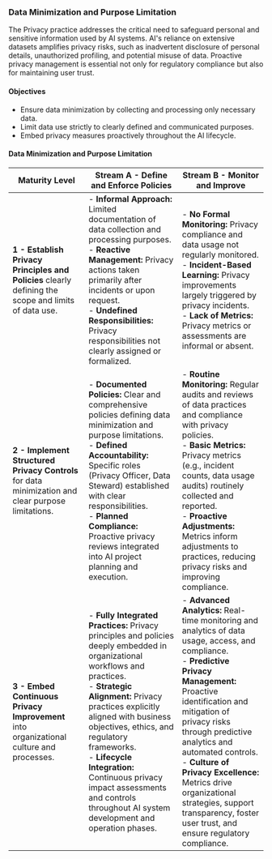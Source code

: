 ### Data Minimization and Purpose Limitation

The Privacy practice addresses the critical need to safeguard personal and sensitive information used by AI systems. AI's reliance on extensive datasets amplifies privacy risks, such as inadvertent disclosure of personal details, unauthorized profiling, and potential misuse of data. Proactive privacy management is essential not only for regulatory compliance but also for maintaining user trust.

#### Objectives

* Ensure data minimization by collecting and processing only necessary data.
* Limit data use strictly to clearly defined and communicated purposes.
* Embed privacy measures proactively throughout the AI lifecycle.

#### Data Minimization and Purpose Limitation

| Maturity Level                                                                                       | Stream A - Define and Enforce Policies                                                                                                                                                                                                                                                                                                                                                                 | Stream B - Monitor and Improve                                                                                                                                                                                                                                                                                                                                                                                        |
| ---------------------------------------------------------------------------------------------------- | ------------------------------------------------------------------------------------------------------------------------------------------------------------------------------------------------------------------------------------------------------------------------------------------------------------------------------------------------------------------------------------------------------ | --------------------------------------------------------------------------------------------------------------------------------------------------------------------------------------------------------------------------------------------------------------------------------------------------------------------------------------------------------------------------------------------------------------------- |
| **1 - Establish Privacy Principles and Policies** clearly defining the scope and limits of data use. | - **Informal Approach:** Limited documentation of data collection and processing purposes.<br>- **Reactive Management:** Privacy actions taken primarily after incidents or upon request.<br>- **Undefined Responsibilities:** Privacy responsibilities not clearly assigned or formalized.                                                                                                            | - **No Formal Monitoring:** Privacy compliance and data usage not regularly monitored.<br>- **Incident-Based Learning:** Privacy improvements largely triggered by privacy incidents.<br>- **Lack of Metrics:** Privacy metrics or assessments are informal or absent.                                                                                                                                                |
| **2 - Implement Structured Privacy Controls** for data minimization and clear purpose limitations.   | - **Documented Policies:** Clear and comprehensive policies defining data minimization and purpose limitations.<br>- **Defined Accountability:** Specific roles (Privacy Officer, Data Steward) established with clear responsibilities.<br>- **Planned Compliance:** Proactive privacy reviews integrated into AI project planning and execution.                                                     | - **Routine Monitoring:** Regular audits and reviews of data practices and compliance with privacy policies.<br>- **Basic Metrics:** Privacy metrics (e.g., incident counts, data usage audits) routinely collected and reported.<br>- **Proactive Adjustments:** Metrics inform adjustments to practices, reducing privacy risks and improving compliance.                                                           |
| **3 - Embed Continuous Privacy Improvement** into organizational culture and processes.              | - **Fully Integrated Practices:** Privacy principles and policies deeply embedded in organizational workflows and practices.<br>- **Strategic Alignment:** Privacy practices explicitly aligned with business objectives, ethics, and regulatory frameworks.<br>- **Lifecycle Integration:** Continuous privacy impact assessments and controls throughout AI system development and operation phases. | - **Advanced Analytics:** Real-time monitoring and analytics of data usage, access, and compliance.<br>- **Predictive Privacy Management:** Proactive identification and mitigation of privacy risks through predictive analytics and automated controls.<br>- **Culture of Privacy Excellence:** Metrics drive organizational strategies, support transparency, foster user trust, and ensure regulatory compliance. |

